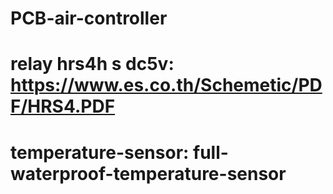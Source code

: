 # PCB-air-controller
# relay hrs4h s dc5v: https://www.es.co.th/Schemetic/PDF/HRS4.PDF
# temperature-sensor: full-waterproof-temperature-sensor
